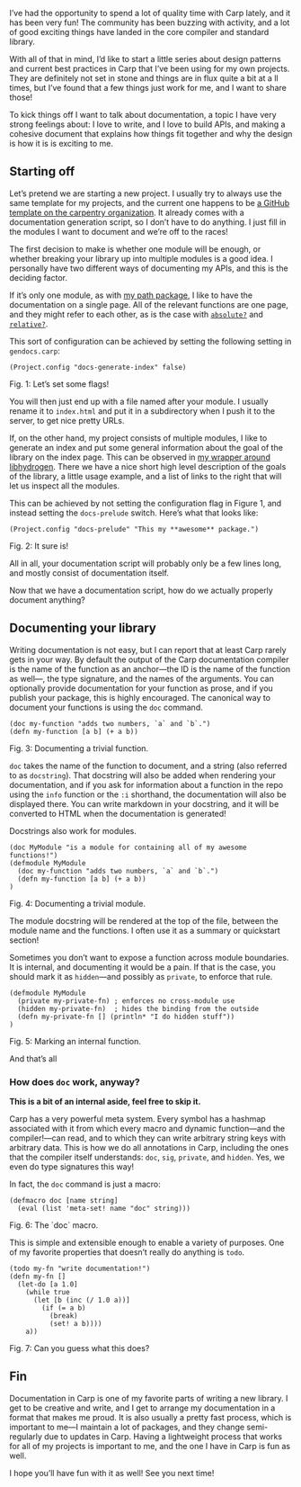 I’ve had the opportunity to spend a lot of quality time with Carp lately, and
it has been very fun! The community has been buzzing with activity, and a lot
of good exciting things have landed in the core compiler and standard library.

With all of that in mind, I’d like to start a little series about design
patterns and current best practices in Carp that I’ve been using for my own
projects. They are definitely not set in stone and things are in flux quite a
bit at a ll times, but I’ve found that a few things just work for me, and I
want to share those!

To kick things off I want to talk about documentation, a topic I have very
strong feelings about: I love to write, and I love to build APIs, and making
a cohesive document that explains how things fit together and why the design
is how it is is exciting to me.

## Starting off

Let’s pretend we are starting a new project. I usually try to always use the
same template for my projects, and the current one happens to be [a GitHub
template on the carpentry organization](https://github.com/carpentry-org/template).
It already comes with a documentation generation script, so I don’t have to do
anything. I just fill in the modules I want to document and we’re off to the
races!

The first decision to make is whether one module will be enough, or whether
breaking your library up into multiple modules is a good idea. I personally
have two different ways of documenting my APIs, and this is the deciding
factor.

If it’s only one module, as with [my path package](https://veitheller.de/path/),
I like to have the documentation on a single page. All of the relevant
functions are one page, and they might refer to each other, as is the case with
[`absolute?`](https://veitheller.de/path/#absolute?) and
[`relative?`](https://veitheller.de/path/#relative?).

This sort of configuration can be achieved by setting the following setting in
`gendocs.carp`:

```
(Project.config "docs-generate-index" false)
```
<div class="figure-label">Fig. 1: Let’s set some flags!</div>

You will then just end up with a file named after your module. I usually rename
it to `index.html` and put it in a subdirectory when I push it to the server,
to get nice pretty URLs.

If, on the other hand, my project consists of multiple modules, I like to
generate an index and put some general information about the goal of the
library on the index page. This can be observed in [my wrapper around
libhydrogen](https://veitheller.de/hydrogen/). There we have a nice short high
level description of the goals of the library, a little usage example, and a
list of links to the right that will let us inspect all the modules.

This can be achieved by not setting the configuration flag in Figure 1, and
instead setting the `docs-prelude` switch. Here’s what that looks like:

```
(Project.config "docs-prelude" "This my **awesome** package.")
```
<div class="figure-label">Fig. 2: It sure is!</div>

All in all, your documentation script will probably only be a few lines long,
and mostly consist of documentation itself.

Now that we have a documentation script, how do we actually properly document
anything?

## Documenting your library

Writing documentation is not easy, but I can report that at least Carp rarely
gets in your way. By default the output of the Carp documentation compiler is
the name of the function as an anchor—the ID is the name of the function as
well—, the type signature, and the names of the arguments. You can optionally
provide documentation for your function as prose, and if you publish your
package, this is highly encouraged. The canonical way to document your
functions is using the `doc` command.

```
(doc my-function "adds two numbers, `a` and `b`.")
(defn my-function [a b] (+ a b))
```
<div class="figure-label">Fig. 3: Documenting a trivial function.</div>

`doc` takes the name of the function to document, and a string (also referred
to as `docstring`). That docstring will also be added when rendering your
documentation, and if you ask for information about a function in the repo
using the `info` function or the `:i` shorthand, the documentation will also
be displayed there. You can write markdown in your docstring, and it will be
converted to HTML when the documentation is generated!

Docstrings also work for modules.

```
(doc MyModule "is a module for containing all of my awesome functions!")
(defmodule MyModule
  (doc my-function "adds two numbers, `a` and `b`.")
  (defn my-function [a b] (+ a b))
)
```
<div class="figure-label">Fig. 4: Documenting a trivial module.</div>

The module docstring will be rendered at the top of the file, between the
module name and the functions. I often use it as a summary or quickstart
section!

Sometimes you don’t want to expose a function across module boundaries. It is
internal, and documenting it would be a pain. If that is the case, you should
mark it as `hidden`—and possibly as `private`, to enforce that rule.

```
(defmodule MyModule
  (private my-private-fn) ; enforces no cross-module use
  (hidden my-private-fn)  ; hides the binding from the outside
  (defn my-private-fn [] (println* "I do hidden stuff"))
)
```
<div class="figure-label">Fig. 5: Marking an internal function.</div>

And that’s all 

### How does `doc` work, anyway?

**This is a bit of an internal aside, feel free to skip it.**

Carp has a very powerful meta system. Every symbol has a hashmap associated
with it from which every macro and dynamic function—and the compiler!—can read,
and to which they can write arbitrary string keys with arbitrary data. This is
how we do all annotations in Carp, including the ones that the compiler itself
understands: `doc`, `sig`, `private`, and `hidden`. Yes, we even do type
signatures this way!

In fact, the `doc` command is just a macro:

```
(defmacro doc [name string]
  (eval (list 'meta-set! name "doc" string)))
```
<div class="figure-label">Fig. 6: The `doc` macro.</div>

This is simple and extensible enough to enable a variety of purposes. One of my
favorite properties that doesn’t really do anything is `todo`.

```
(todo my-fn "write documentation!")
(defn my-fn []
  (let-do [a 1.0]
    (while true
      (let [b (inc (/ 1.0 a))]
        (if (= a b)
          (break)
          (set! a b))))
    a))
```
<div class="figure-label">Fig. 7: Can you guess what this does?</div>

## Fin

Documentation in Carp is one of my favorite parts of writing a new library. I
get to be creative and write, and I get to arrange my documentation in a format
that makes me proud. It is also usually a pretty fast process, which is
important to me—I maintain a lot of packages, and they change semi-regularly
due to updates in Carp. Having a lightweight process that works for all of my
projects is important to me, and the one I have in Carp is fun as well.

I hope you’ll have fun with it as well! See you next time!
